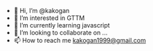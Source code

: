 - 👋 Hi, I’m @kakogan
- 👀 I’m interested in GTTM
- 🌱 I’m currently learning javascript
- 💞️ I’m looking to collaborate on ...
- 📫 How to reach me kakogan1999@gmail.com

<!---
kakogan/kakogan is a ✨ special ✨ repository because its `README.md` (this file) appears on your GitHub profile.
You can click the Preview link to take a look at your changes.
--->
